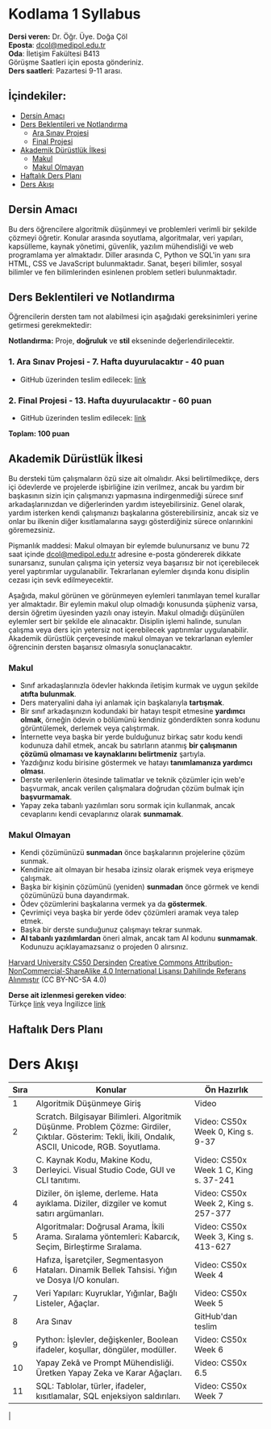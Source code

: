 # Kodlama 1 Syllabus

**Dersi veren:** Dr. Öğr. Üye. Doğa Çöl  
**Eposta**: dcol@medipol.edu.tr  
**Oda**: İletişim Fakültesi B413  
Görüşme Saatleri için eposta gönderiniz.  
**Ders saatleri**: Pazartesi 9-11 arası.

## İçindekiler:
- [Dersin Amacı](#dersin-amacı)
- [Ders Beklentileri ve Notlandırma](#ders-beklentileri-ve-notlandırma)
  - [Ara Sınav Projesi](#ara-sınav-projesi---7-hafta-duyurulacaktır---40-puan)
  - [Final Projesi](#final-projesi---13-hafta-duyurulacaktır---60-puan)
- [Akademik Dürüstlük İlkesi](#akademik-dürüstlük-ilkesi)
  - [Makul](#makul)
  - [Makul Olmayan](#makul-olmayan)
- [Haftalık Ders Planı](#haftalık-ders-planı)
- [Ders Akışı](#ders-akışı)

## Dersin Amacı

Bu ders öğrencilere algoritmik düşünmeyi ve problemleri verimli bir şekilde çözmeyi öğretir. Konular arasında soyutlama, algoritmalar, veri yapıları, kapsülleme, kaynak yönetimi, güvenlik, yazılım mühendisliği ve web programlama yer almaktadır. Diller arasında C, Python ve SQL'in yanı sıra HTML, CSS ve JavaScript bulunmaktadır. Sanat, beşeri bilimler, sosyal bilimler ve fen bilimlerinden esinlenen problem setleri bulunmaktadır.

## Ders Beklentileri ve Notlandırma

Öğrencilerin dersten tam not alabilmesi için aşağıdaki gereksinimleri yerine getirmesi gerekmektedir:

**Notlandırma:** Proje, **doğruluk** ve **stil** ekseninde değerlendirilecektir.

### 1. Ara Sınav Projesi - 7. Hafta duyurulacaktır - 40 puan
   - GitHub üzerinden teslim edilecek: [link](https://classroom.github.com/a/fBZNzq9V)
   
### 2. Final Projesi - 13. Hafta duyurulacaktır - 60 puan
   - GitHub üzerinden teslim edilecek: [link](https://classroom.github.com/a/GSTj_U4P)
   
**Toplam: 100 puan**

## Akademik Dürüstlük İlkesi

Bu dersteki tüm çalışmaların özü size ait olmalıdır. Aksi belirtilmedikçe, ders içi ödevlerde ve projelerde işbirliğine izin verilmez, ancak bu yardım bir başkasının sizin için çalışmanızı yapmasına indirgenmediği sürece sınıf arkadaşlarınızdan ve diğerlerinden yardım isteyebilirsiniz. Genel olarak, yardım isterken kendi çalışmanızı başkalarına gösterebilirsiniz, ancak siz ve onlar bu ilkenin diğer kısıtlamalarına saygı gösterdiğiniz sürece onlarınkini göremezsiniz.

Pişmanlık maddesi: Makul olmayan bir eylemde bulunursanız ve bunu 72 saat içinde dcol@medipol.edu.tr adresine e-posta göndererek dikkate sunarsanız, sunulan çalışma için yetersiz veya başarısız bir not içerebilecek yerel yaptırımlar uygulanabilir. Tekrarlanan eylemler dışında konu disiplin cezası için sevk edilmeyecektir.

Aşağıda, makul görünen ve görünmeyen eylemleri tanımlayan temel kurallar yer almaktadır. Bir eylemin makul olup olmadığı konusunda şüpheniz varsa, dersin öğretim üyesinden yazılı onay isteyin. Makul olmadığı düşünülen eylemler sert bir şekilde ele alınacaktır. Disiplin işlemi halinde, sunulan çalışma veya ders için yetersiz not içerebilecek yaptırımlar uygulanabilir. Akademik dürüstlük çerçevesinde makul olmayan ve tekrarlanan eylemler öğrencinin dersten başarısız olmasıyla sonuçlanacaktır.

### Makul
- Sınıf arkadaşlarınızla ödevler hakkında iletişim kurmak ve uygun şekilde **atıfta bulunmak**. 
- Ders materyalini daha iyi anlamak için başkalarıyla **tartışmak**. 
- Bir sınıf arkadaşınızın kodundaki bir hatayı tespit etmesine **yardımcı olmak**, örneğin ödevin o bölümünü kendiniz gönderdikten sonra kodunu görüntülemek, derlemek veya çalıştırmak.
- İnternette veya başka bir yerde bulduğunuz birkaç satır kodu kendi kodunuza dahil etmek, ancak bu satırların atanmış **bir çalışmanın çözümü olmaması ve kaynaklarını belirtmeniz** şartıyla. 
- Yazdığınız kodu birisine göstermek ve hatayı **tanımlamanıza yardımcı olması**. 
- Derste verilenlerin ötesinde talimatlar ve teknik çözümler için web'e başvurmak, ancak verilen çalışmalara doğrudan çözüm bulmak için **başvurmamak**.
- Yapay zeka tabanlı yazılımları soru sormak için kullanmak, ancak cevaplarını kendi cevaplarınız olarak **sunmamak**.

### Makul Olmayan
- Kendi çözümünüzü **sunmadan** önce başkalarının projelerine çözüm sunmak.
- Kendinize ait olmayan bir hesaba izinsiz olarak erişmek veya erişmeye çalışmak.
- Başka bir kişinin çözümünü (yeniden) **sunmadan** önce görmek ve kendi çözümünüzü buna dayandırmak.
- Ödev çözümlerini başkalarına vermek ya da **göstermek**.
- Çevrimiçi veya başka bir yerde ödev çözümleri aramak veya talep etmek.
- Başka bir derste sunduğunuz çalışmayı tekrar sunmak.
- **AI tabanlı yazılımlardan** öneri almak, ancak tam AI kodunu **sunmamak**. Kodunuzu açıklayamazsanız o projeden 0 alırsınız.

[Harvard University CS50 Dersinden](https://cs50.harvard.edu/x/2024/honesty/) [Creative Commons Attribution-NonCommercial-ShareAlike 4.0 International Lisansı Dahilinde Referans Alınmıştır](https://creativecommons.org/licenses/by-nc-sa/4.0/) (CC BY-NC-SA 4.0)

**Derse ait izlenmesi gereken video**:  
Türkçe [link](https://www.youtube.com/watch?v=9SYkiZLBdLY) veya İngilizce [link](https://www.youtube.com/watch?v=QZwneRb-zqA)

## Haftalık Ders Planı

# Ders Akışı

| Sıra | Konular                                                                                                                                                   | Ön Hazırlık                                                   |
| ---- | --------------------------------------------------------------------------------------------------------------------------------------------------------- | ------------------------------------------------------------- |
| 1    | Algoritmik Düşünmeye Giriş                                                                                                                                | Video                                                         |
| 2    | Scratch. Bilgisayar Bilimleri. Algoritmik Düşünme. Problem Çözme: Girdiler, Çıktılar. Gösterim: Tekli, İkili, Ondalık, ASCII, Unicode, RGB. Soyutlama.    | Video: CS50x Week 0, King s. 9-37                             |
| 3    | C. Kaynak Kodu, Makine Kodu, Derleyici. Visual Studio Code, GUI ve CLI tanıtımı.                                                                         | Video: CS50x Week 1 C, King s. 37-241                         |
| 4    | Diziler, ön işleme, derleme. Hata ayıklama. Diziler, dizgiler ve komut satırı argümanları.                                                               | Video: CS50x Week 2, King s. 257-377                          |
| 5    | Algoritmalar: Doğrusal Arama, İkili Arama. Sıralama yöntemleri: Kabarcık, Seçim, Birleştirme Sıralama.                                                    | Video: CS50x Week 3, King s. 413-627                          |
| 6    | Hafıza, İşaretçiler, Segmentasyon Hataları. Dinamik Bellek Tahsisi. Yığın ve Dosya I/O konuları.                                                          | Video: CS50x Week 4                                           |
| 7    | Veri Yapıları: Kuyruklar, Yığınlar, Bağlı Listeler, Ağaçlar.                                                                                              | Video: CS50x Week 5                                           |
| 8    | Ara Sınav                                                                                                                                                | GitHub'dan teslim                                             |
| 9    | Python: İşlevler, değişkenler, Boolean ifadeler, koşullar, döngüler, modüller.                                                                            | Video: CS50x Week 6                                           |
| 10   | Yapay Zekâ ve Prompt Mühendisliği. Üretken Yapay Zeka ve Karar Ağaçları.                                                                                  | Video: CS50x 6.5                                              |
| 11   | SQL: Tablolar, türler, ifadeler, kısıtlamalar, SQL enjeksiyon saldırıları.                                                                                | Video: CS50x Week 7                                           |
| 
